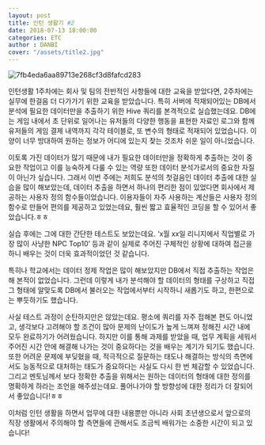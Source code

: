 ```yaml
---
layout: post
title: 인턴 생활기 #2
date: 2018-07-13 18:00:00
categories: ETC
author : DANBI
cover: "/assets/title2.jpg" 
---
```


![7fb4eda6aa89713e268cf3d8fafcd283]([/assets/competition/2017-competition/image1.png](https://danbi-ncsoft.github.io/assets/hadoop.jpg)) 

인턴생활 1주차에는 회사 및 팀의 전반적인 사항들에 대한 교육을 받았다면, 2주차에는 실무에 한걸음 더 다가가기 위한 교육을 받았습니다. 특히 서버에 적재되어있는 DB에서 분석에 필요한 데이터만을 추출하기 위한 Hive 쿼리를 본격적으로 실습했는데요. DB에는 게임 내에서 초 단위로 일어나는 유저들의 다양한 행동을 표현한 자료인 로그와 함께 유저들의 게임 결제 내역까지 각각 테이블로, 또 변수의 형태로 적재되어 있었습니다. 이 양이 너무 방대하여 원하는 정보가 어디에 있는지 찾는 것조차 쉬운 일이 아니었습니다.

이토록 가진 데이터가 많기 때문에 내가 필요한 데이터만을 정확하게 추출하는 것이 중요한 작업이고 이를 능숙하게 다룰 수 있는 역량 또한 데이터 분석가로서의 중요한 자질이 아닌가 싶습니다. 그래서 이번 주에는 저희도 분석의 첫걸음인 데이터 추출에 대한 실습을 많이 해보았는데, 데이터 추출을 하면서 하나의 편리한 점이 있었다면 회사에서 제공하는 사용자 정의 함수들이었습니다. 이용자들이 자주 사용하는 계산들은 사용자 정의 함수로 만들어 편의를 제공하고 있었는데요, 훨씬 짧고 효율적인 코딩을 할 수 있어서 좋았습니다.ㅎㅎ

실습 후에는 그에 대한 간단한 테스트도 보았는데요. ‘x월 xx일 리니지에서 직업별로 가장 많이 사냥한 NPC Top10’ 등과 같이 실제로 주어진 구체적인 상황에 대하여 접근을 하니 배우는 것이 더욱 효과적이었던 것 같습니다.

 특히나 학교에서는 데이터 정제 작업은 많이 해보았지만 DB에서 직접 추출하는 작업은 해 본적이 없었습니다. 그런데 이렇게 내가 분석해야 할 데이터의 형태를 구상하고 직접 그 형태에 알맞도록 DB에서 불러오는 작업에서부터 시작하니 새롭기도 하고, 한편으로는 뿌듯하기도 했습니다.

사실 테스트 과정이 순탄하지만은 않았는데요. 평소에 쿼리를 자주 접해본 편도 아니었고, 생각보다 고려해야 할 조건이 많아 문제의 난이도가 높게 느껴져 정해진 시간 내에 모두 완료하기가 어려웠습니다. 하지만 이를 통해 과제를 받았을 때, 업무 계획을 세워서 주어진 시간 안에 해결해 나가는 것이 중요하다는 것을 배우는 계기가 되기도 했습니다. 또한 어려운 문제에 부딪혔을 때, 적극적으로 질문하는 태도나 해결하는 방식의 측면에서도 능동적으로 대처하는 태도가 중요하다는 사실도 다시 한 번 체감할 수 있었습니다. 그리고 멘토님께서 보다 정확한 추출을 위해서는 원하는 데이터의 형태에 대한 정의를 명확하게 하라는 조언을 해주셨는데요. 풀어나가야 할 방향성에 대한 정리가 더 잘되어서 좋았습니다!ㅎㅎ

이처럼 인턴 생활을 하면서 업무에 대한 내용뿐만 아니라 사회 초년생으로서 앞으로의 직장 생활에서 주의해야 할 측면들에 관해서도 조금씩 배워가는 소중한 시간이 되고 있습니다!

